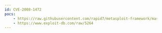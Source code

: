 ```yaml
---
id: CVE-2008-1472
pocs:
    - https://raw.githubusercontent.com/rapid7/metasploit-framework/master/modules/exploits/windows/browser/ca_brightstor_addcolumn.rb
    - https://www.exploit-db.com/raw/5264
---
```

